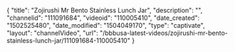 {
    "title": "Zojirushi Mr Bento Stainless Lunch Jar",
    "description": "",
    "channelid": "111091684",
    "videoid": "110005410",
    "date_created": "1502525480",
    "date_modified": "1504049170",
    "type": "captivate",
    "layout": "channelVideo",
    "url": "\/bbbusa-latest-videos\/zojirushi-mr-bento-stainless-lunch-jar\/111091684-110005410"
}